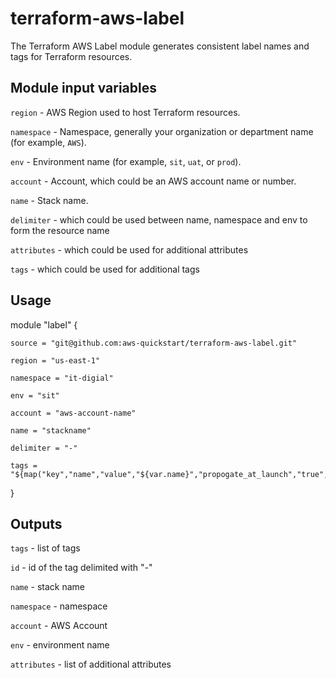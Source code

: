 # terraform-aws-label
The Terraform AWS Label module generates consistent label names and tags for Terraform resources.

## Module input variables

```region``` - AWS Region used to host Terraform resources.

```namespace``` - Namespace, generally your organization or department name (for example, ```AWS```).

```env``` - Environment name (for example, ```sit```, ```uat```, or ```prod```).

```account``` - Account, which could be an AWS account name or number.

```name``` - Stack name.

```delimiter``` - which could be used between name, namespace and env to form the resource name

```attributes``` - which could be used for additional attributes

```tags``` - which could be used for additional tags

## Usage

module "label" {

    source = "git@github.com:aws-quickstart/terraform-aws-label.git"

    region = "us-east-1"

    namespace = "it-digial"

    env = "sit"

    account = "aws-account-name"

    name = "stackname"

    delimiter = "-"

    tags = "${map("key","name","value","${var.name}","propogate_at_launch","true","terraform","true")}"

}


## Outputs

```tags``` - list of tags

```id``` - id of the tag delimited with "-"

```name``` - stack name

```namespace``` - namespace

```account``` - AWS Account

```env``` - environment name

```attributes``` - list of additional attributes

